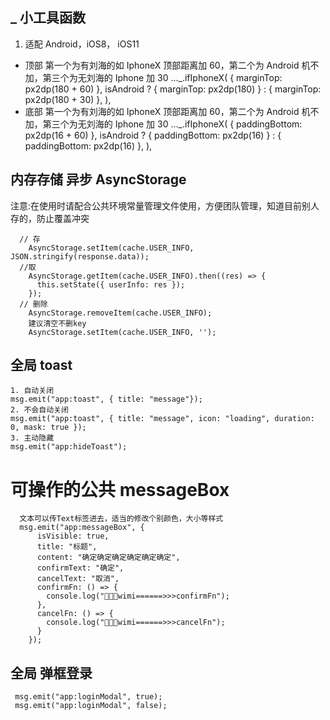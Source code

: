 <!--
 * @Author: wangtao
 * @Date: 2021-11-27 09:43:24
 * @LastEditors: 汪滔
 * @LastEditTime: 2022-06-06 11:52:38
 * @Description: 项目内部公用组件使用手册
-->

## \_ 小工具函数

1. 适配 Android，iOS8， iOS11

- 顶部
  第一个为有刘海的如 IphoneX 顶部距离加 60，第二个为 Android 机不加，第三个为无刘海的 Iphone 加 30
  ...\_.ifIphoneX(
  { marginTop: px2dp(180 + 60) },
  isAndroid ? { marginTop: px2dp(180) } : { marginTop: px2dp(180 + 30) },
  ),
- 底部
  第一个为有刘海的如 IphoneX 顶部距离加 60，第二个为 Android 机不加，第三个为无刘海的 Iphone 加 30
  ...\_.ifIphoneX(
  { paddingBottom: px2dp(16 + 60) },
  isAndroid ? { paddingBottom: px2dp(16) } : { paddingBottom: px2dp(16) },
  ),

## 内存存储 异步 AsyncStorage

注意:在使用时请配合公共环境常量管理文件使用，方便团队管理，知道目前别人存的，防止覆盖冲突

```
  // 存
    AsyncStorage.setItem(cache.USER_INFO, JSON.stringify(response.data));
  //取
    AsyncStorage.getItem(cache.USER_INFO).then((res) => {
      this.setState({ userInfo: res });
    });
  // 删除
    AsyncStorage.removeItem(cache.USER_INFO);
    建议清空不删key
    AsyncStorage.setItem(cache.USER_INFO, '');
```

## 全局 toast

```
1. 自动关闭
msg.emit("app:toast", { title: "message"});
2. 不会自动关闭
msg.emit("app:toast", { title: "message", icon: "loading", duration: 0, mask: true });
3. 主动隐藏
msg.emit("app:hideToast");
```

# 可操作的公共 messageBox

```
  文本可以传Text标签进去，适当的修改个别颜色，大小等样式
  msg.emit("app:messageBox", {
      isVisible: true,
      title: "标题",
      content: "确定确定确定确定确定确定",
      confirmText: "确定",
      cancelText: "取消",
      confirmFn: () => {
        console.log("🚀🚀🚀wimi======>>>confirmFn");
      },
      cancelFn: () => {
        console.log("🚀🚀🚀wimi======>>>cancelFn");
      }
    });

```

## 全局 弹框登录

```
 msg.emit("app:loginModal", true);
 msg.emit("app:loginModal", false);
```
